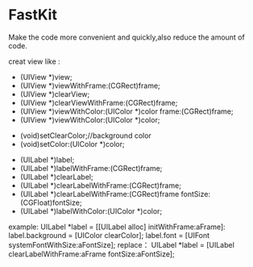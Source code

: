 FastKit
=======

Make the code more convenient and  quickly,also reduce the amount of code.


creat view like :

+ (UIView *)view;
+ (UIView *)viewWithFrame:(CGRect)frame;
+ (UIView *)clearView;
+ (UIView *)clearViewWithFrame:(CGRect)frame;
+ (UIView *)viewWithColor:(UIColor *)color frame:(CGRect)frame;
+ (UIView *)viewWithColor:(UIColor *)color;
- (void)setClearColor;//background color
- (void)setColor:(UIColor *)color;


+ (UILabel *)label;
+ (UILabel *)labelWithFrame:(CGRect)frame;
+ (UILabel *)clearLabel;
+ (UILabel *)clearLabelWithFrame:(CGRect)frame;
+ (UILabel *)clearLabelWithFrame:(CGRect)frame fontSize:(CGFloat)fontSize;
+ (UILabel *)labelWithColor:(UIColor *)color;

example:
    UILabel *label = [[UILabel alloc] initWithFrame:aFrame]:
    label.background = [UIColor clearColor];
    label.font = [UIFont systemFontWithSize:aFontSize];
replace：
    UILabel *label = [UILabel clearLabelWithFrame:aFrame fontSize:aFontSize];
    
    
